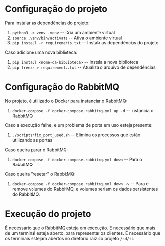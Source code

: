# Configuração do projeto
Para instalar as dependências do projeto:
1. `python3 -m venv .venv` -- Cria um ambiente virtual
2. `source .venv/bin/activate` -- Ativa o ambiente virtual
3. `pip install -r requirements.txt` -- Instala as dependências do projeto

Caso adicione uma nova biblioteca:
1. `pip install <nome-da-biblioteca>` -- Instala a nova biblioteca
2. `pip freeze > requirements.txt` -- Atualiza o arquivo de dependências

# Configuração do RabbitMQ
No projeto, é utilizado o Docker para instanciar o RabbitMQ:
1. `docker-compose -f docker-compose.rabbitmq.yml up -d` -- Instancia o RabbitMQ

Caso a execução falhe, e um problema de porta em uso esteja presente:
1. `./scripts/fix_port_used.sh` -- Elimina os processos que estão utilizando as portas

Caso queira parar o RabbitMQ:
1. `docker-compose -f docker-compose.rabbitmq.yml down` -- Para o RabbitMQ

Caso queira "resetar" o RabbitMQ:
1. `docker-compose -f docker-compose.rabbitmq.yml down -v` -- Para e remove volumes do RabbitMQ, e volumes seriam os dados persistentes do RabbitMQ.

# Execução do projeto
É necessário que o RabbitMQ esteja em execução.
É necessário que mais de um terminal esteja aberto, para representar os clientes.
É necessário que os terminais estejam abertos no diretório raiz do projeto `/sd/t1`.